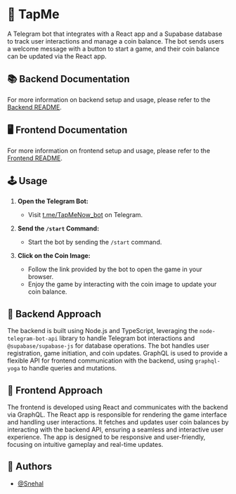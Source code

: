 # 🧩 TapMe

A Telegram bot that integrates with a React app and a Supabase database to track user interactions and manage a coin balance. The bot sends users a welcome message with a button to start a game, and their coin balance can be updated via the React app.

## 📚 Backend Documentation

For more information on backend setup and usage, please refer to the [Backend README](/backend/README.md).

## 🖥️ Frontend Documentation

For more information on frontend setup and usage, please refer to the [Frontend README](/frontend/README.md).

## 🕹️ Usage

1. **Open the Telegram Bot:**

   - Visit [t.me/TapMeNow_bot](https://t.me/TapMeNow_bot) on Telegram.

2. **Send the `/start` Command:**

   - Start the bot by sending the `/start` command.

3. **Click on the Coin Image:**
   - Follow the link provided by the bot to open the game in your browser.
   - Enjoy the game by interacting with the coin image to update your coin balance.

## 🔧 Backend Approach

The backend is built using Node.js and TypeScript, leveraging the `node-telegram-bot-api` library to handle Telegram bot interactions and `@supabase/supabase-js` for database operations. The bot handles user registration, game initiation, and coin updates. GraphQL is used to provide a flexible API for frontend communication with the backend, using `graphql-yoga` to handle queries and mutations.

## 🔧 Frontend Approach

The frontend is developed using React and communicates with the backend via GraphQL. The React app is responsible for rendering the game interface and handling user interactions. It fetches and updates user coin balances by interacting with the backend API, ensuring a seamless and interactive user experience. The app is designed to be responsive and user-friendly, focusing on intuitive gameplay and real-time updates.

## 👥 Authors

- [@Snehal](https://github.com/Snehal-Salvi)
